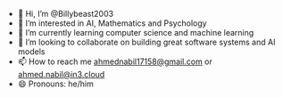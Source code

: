 - 👋 Hi, I’m @Billybeast2003
- 👀 I’m interested in AI, Mathematics and Psychology
- 🌱 I’m currently learning computer science and machine learning
- 💞️ I’m looking to collaborate on building great software systems and AI models
- 📫 How to reach me ahmednabil17158@gmail.com or ahmed.nabil@in3.cloud
- 😄 Pronouns: he/him

<!---
Billybeast2003/Billybeast2003 is a ✨ special ✨ repository because its `README.md` (this file) appears on your GitHub profile.
You can click the Preview link to take a look at your changes.
--->
